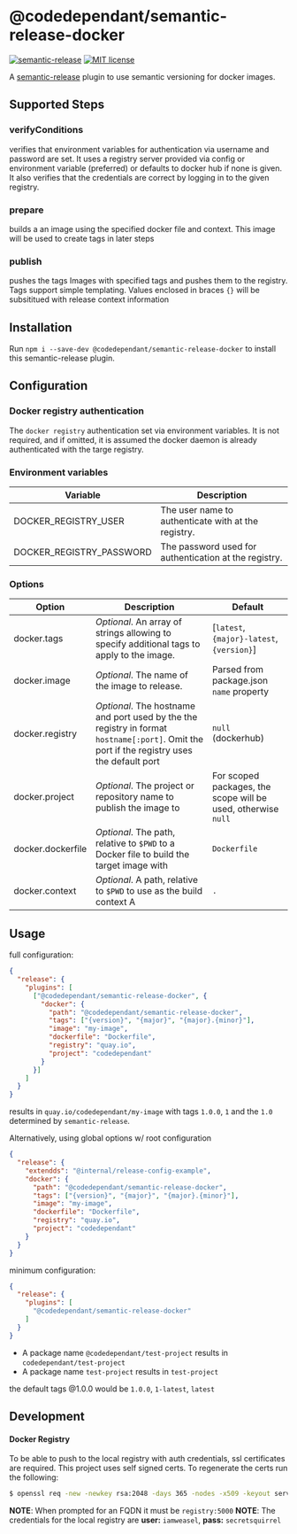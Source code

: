 # @codedependant/semantic-release-docker

[![semantic-release](https://img.shields.io/badge/%20%20%F0%9F%93%A6%F0%9F%9A%80-semantic--release-e10079.svg)](https://github.com/semantic-release/semantic-release)
[![MIT license](https://img.shields.io/npm/l/@codedependant/semantic-release-docker.svg)](https://www.npmjs.com/package/@codedependant/semantic-release-docker)

A [semantic-release](https://github.com/semantic-release/semantic-release) plugin to use semantic versioning for docker images.

## Supported Steps

### verifyConditions

verifies that environment variables for authentication via username and password are set.
It uses a registry server provided via config or environment variable (preferred) or defaults to docker hub if none is given.
It also verifies that the credentials are correct by logging in to the given registry.

### prepare

builds a an image using the specified docker file and context. This image will be used to create tags in later steps

### publish

pushes the tags Images with specified tags and pushes them to the registry.
Tags support simple templating. Values enclosed in braces `{}` will be subsititued with release context information

## Installation

Run `npm i --save-dev @codedependant/semantic-release-docker` to install this semantic-release plugin.

## Configuration

### Docker registry authentication

The `docker registry` authentication set via environment variables. It is not required, and if
omitted, it is assumed the docker daemon is already authenticated with the targe registry.

### Environment variables

| Variable                 | Description                                                                               |
| ------------------------ | ----------------------------------------------------------------------------------------- |
| DOCKER_REGISTRY_USER     | The user name to authenticate with at the registry.                                       |
| DOCKER_REGISTRY_PASSWORD | The password used for authentication at the registry.                                     |

### Options

| Option                | Description                                                                                                                                 | Default
| --------------------- | ------------------------------------------------------------------------------------------------------------------------------------------- | --------
| docker.tags           | _Optional_. An array of strings allowing to specify additional tags to apply to the image.                                                  | [`latest`, `{major}-latest`, `{version}`] |
| docker.image          | _Optional_. The name of the image to release.                                                                                               | Parsed from package.json `name` property
| docker.registry       | _Optional_. The hostname and port used by the the registry in format `hostname[:port]`. Omit the port if the registry uses the default port | `null` (dockerhub)
| docker.project        | _Optional_. The project or repository name to publish the image to                                                                          | For scoped packages, the scope will be used, otherwise `null`
| docker.dockerfile     | _Optional_. The path, relative to `$PWD` to a Docker file to build the target image with                                                    | `Dockerfile`
| docker.context        | _Optional_. A path, relative to `$PWD` to use as the build context A                                                                        | `.`

## Usage

full configuration:

```json
{
  "release": {
    "plugins": [
      ["@codedependant/semantic-release-docker", {
        "docker": {
          "path": "@codedependant/semantic-release-docker",
          "tags": ["{version}", "{major}", "{major}.{minor}"],
          "image": "my-image",
          "dockerfile": "Dockerfile",
          "registry": "quay.io",
          "project": "codedependant"
        }
      }]
    ]
  }
}
```

results in `quay.io/codedependant/my-image` with tags `1.0.0`, `1` and the `1.0` determined by `semantic-release`.

Alternatively, using global options w/ root configuration
```json
{
  "release": {
    "extendds": "@internal/release-config-example",
    "docker": {
      "path": "@codedependant/semantic-release-docker",
      "tags": ["{version}", "{major}", "{major}.{minor}"],
      "image": "my-image",
      "dockerfile": "Dockerfile",
      "registry": "quay.io",
      "project": "codedependant"
    }
  }
}
```

minimum configuration:

```json
{
  "release": {
    "plugins": [
      "@codedependant/semantic-release-docker"
    ]
  }
}
```

* A package name `@codedependant/test-project` results in `codedependant/test-project`
* A package name `test-project` results in `test-project`

the default tags @1.0.0 would be `1.0.0`, `1-latest`, `latest`

## Development

#### Docker Registry

To be able to push to the local registry with auth credentials, ssl certificates are required.
This project uses self signed certs. To regenerate the certs run the following:

```bash
$ openssl req -new -newkey rsa:2048 -days 365 -nodes -x509 -keyout server.key -out server.crt
```

**NOTE**: When prompted for an FQDN it must be `registry:5000`
**NOTE**: The credentials for the local registry are **user:** `iamweasel`, **pass:** `secretsquirrel`
